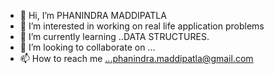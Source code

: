 - 👋 Hi, I’m PHANINDRA MADDIPATLA
- 👀 I’m interested in working on real life application problems
- 🌱 I’m currently learning ..DATA STRUCTURES.
- 💞️ I’m looking to collaborate on ...
- 📫 How to reach me ...phanindra.maddipatla@gmail.com

<!---
phani06041/phani06041 is a ✨ special ✨ repository because its `README.md` (this file) appears on your GitHub profile.
You can click the Preview link to take a look at your changes.
--->
